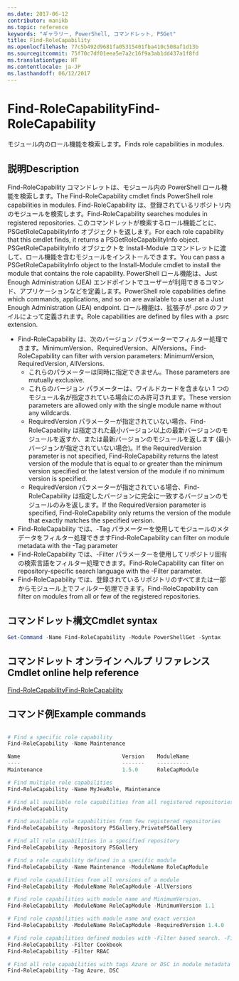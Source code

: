 ```yaml
---
ms.date: 2017-06-12
contributor: manikb
ms.topic: reference
keywords: "ギャラリー, PowerShell, コマンドレット, PSGet"
title: Find-RoleCapability
ms.openlocfilehash: 77c5b492d9681fa05315401fba410c508af1d13b
ms.sourcegitcommit: 75f70c7df01eea5e7a2c16f9a3ab1dd437a1f8fd
ms.translationtype: HT
ms.contentlocale: ja-JP
ms.lasthandoff: 06/12/2017
---
```

# <a name="find-rolecapability"></a><span data-ttu-id="26e84-103">Find-RoleCapability</span><span class="sxs-lookup"><span data-stu-id="26e84-103">Find-RoleCapability</span></span>

<span data-ttu-id="26e84-104">モジュール内のロール機能を検索します。</span><span class="sxs-lookup"><span data-stu-id="26e84-104">Finds role capabilities in modules.</span></span>

## <a name="description"></a><span data-ttu-id="26e84-105">説明</span><span class="sxs-lookup"><span data-stu-id="26e84-105">Description</span></span>
<span data-ttu-id="26e84-106">Find-RoleCapability コマンドレットは、モジュール内の PowerShell ロール機能を検索します。</span><span class="sxs-lookup"><span data-stu-id="26e84-106">The Find-RoleCapability cmdlet finds PowerShell role capabilities in modules.</span></span> <span data-ttu-id="26e84-107">Find-RoleCapability は、登録されているリポジトリ内のモジュールを検索します。</span><span class="sxs-lookup"><span data-stu-id="26e84-107">Find-RoleCapability searches modules in registered repositories.</span></span> <span data-ttu-id="26e84-108">このコマンドレットが検索するロール機能ごとに、PSGetRoleCapabilityInfo オブジェクトを返します。</span><span class="sxs-lookup"><span data-stu-id="26e84-108">For each role capability that this cmdlet finds, it returns a PSGetRoleCapabilityInfo object.</span></span> <span data-ttu-id="26e84-109">PSGetRoleCapabilityInfo オブジェクトを Install-Module コマンドレットに渡して、ロール機能を含むモジュールをインストールできます。</span><span class="sxs-lookup"><span data-stu-id="26e84-109">You can pass a PSGetRoleCapabilityInfo object to the Install-Module cmdlet to install the module that contains the role capability.</span></span>
<span data-ttu-id="26e84-110">PowerShell ロール機能は、Just Enough Administration (JEA) エンドポイントでユーザーが利用できるコマンド、アプリケーションなどを定義します。</span><span class="sxs-lookup"><span data-stu-id="26e84-110">PowerShell role capabilities define which commands, applications, and so on are available to a user at a Just Enough Administration (JEA) endpoint.</span></span> <span data-ttu-id="26e84-111">ロール機能は、拡張子が .psrc のファイルによって定義されます。</span><span class="sxs-lookup"><span data-stu-id="26e84-111">Role capabilities are defined by files with a .psrc extension.</span></span>

- <span data-ttu-id="26e84-112">Find-RoleCapability は、次のバージョン パラメーターでフィルター処理できます。MinimumVersion、RequiredVersion、AllVersions。</span><span class="sxs-lookup"><span data-stu-id="26e84-112">Find-RoleCapability can filter with version parameters: MinimumVersion, RequiredVersion, AllVersions.</span></span>
  - <span data-ttu-id="26e84-113">これらのパラメーターは同時に指定できません。</span><span class="sxs-lookup"><span data-stu-id="26e84-113">These parameters are mutually exclusive.</span></span>
  - <span data-ttu-id="26e84-114">これらのバージョン パラメーターは、ワイルドカードを含まない 1 つのモジュール名が指定されている場合にのみ許可されます。</span><span class="sxs-lookup"><span data-stu-id="26e84-114">These version parameters are allowed only with the single module name without any wildcards.</span></span>
  - <span data-ttu-id="26e84-115">RequiredVersion パラメーターが指定されていない場合、Find-RoleCapability は指定された最小バージョン以上の最新バージョンのモジュールを返すか、または最新バージョンのモジュールを返します (最小バージョンが指定されていない場合)。</span><span class="sxs-lookup"><span data-stu-id="26e84-115">If the RequiredVersion parameter is not specified, Find-RoleCapability returns the latest version of the module that is equal to or greater than the minimum version specified or the latest version of the module if no minimum version is specified.</span></span>
  - <span data-ttu-id="26e84-116">RequiredVersion パラメーターが指定されている場合、Find-RoleCapability は指定したバージョンに完全に一致するバージョンのモジュールのみを返します。</span><span class="sxs-lookup"><span data-stu-id="26e84-116">If the RequiredVersion parameter is specified, Find-RoleCapability only returns the version of the module that exactly matches the specified version.</span></span>
- <span data-ttu-id="26e84-117">Find-RoleCapability では、-Tag パラメーターを使用してモジュールのメタデータをフィルター処理できます</span><span class="sxs-lookup"><span data-stu-id="26e84-117">Find-RoleCapability can filter on module metadata with the -Tag parameter</span></span>
- <span data-ttu-id="26e84-118">Find-RoleCapability では、-Filter パラメーターを使用してリポジトリ固有の検索言語をフィルター処理できます。</span><span class="sxs-lookup"><span data-stu-id="26e84-118">Find-RoleCapability can filter on repository-specific search language with the -Filter parameter.</span></span>
- <span data-ttu-id="26e84-119">Find-RoleCapability では、登録されているリポジトリのすべてまたは一部からモジュール上でフィルター処理できます。</span><span class="sxs-lookup"><span data-stu-id="26e84-119">Find-RoleCapability can filter on modules from all or few of the registered repositories.</span></span>

## <a name="cmdlet-syntax"></a><span data-ttu-id="26e84-120">コマンドレット構文</span><span class="sxs-lookup"><span data-stu-id="26e84-120">Cmdlet syntax</span></span>
```powershell
Get-Command -Name Find-RoleCapability -Module PowerShellGet -Syntax
```

## <a name="cmdlet-online-help-reference"></a><span data-ttu-id="26e84-121">コマンドレット オンライン ヘルプ リファレンス</span><span class="sxs-lookup"><span data-stu-id="26e84-121">Cmdlet online help reference</span></span>

[<span data-ttu-id="26e84-122">Find-RoleCapability</span><span class="sxs-lookup"><span data-stu-id="26e84-122">Find-RoleCapability</span></span>](http://go.microsoft.com/fwlink/?LinkId=718029)

## <a name="example-commands"></a><span data-ttu-id="26e84-123">コマンド例</span><span class="sxs-lookup"><span data-stu-id="26e84-123">Example commands</span></span>
```powershell

# Find a specific role capability
Find-RoleCapability -Name Maintenance

Name                                Version    ModuleName                          Repository
----                                -------    ----------                          ----------
Maintenance                         1.5.0      RoleCapModule                       PrivatePSGallery

# Find multiple role capabilities
Find-RoleCapability -Name MyJeaRole, Maintenance

# Find all available role capabilities from all registered repositories
Find-RoleCapability

# Find available role capabilities from few registered repositories
Find-RoleCapability -Repository PSGallery,PrivatePSGallery

# Find all role capabilities in a specified repository
Find-RoleCapability -Repository PSGallery

# Find a role capability defined in a specific module
Find-RoleCapability -Name Maintenance -ModuleName RoleCapModule

# Find role capabilities from all versions of a module
Find-RoleCapability -ModuleName RoleCapModule -AllVersions

# Find role capabilities with module name and MinimumVersion.
Find-RoleCapability -ModuleName RoleCapModule -MinimumVersion 1.1

# Find role capabilities with module name and exact version
Find-RoleCapability -ModuleName RoleCapModule -RequiredVersion 1.4.0

# Find role capabilities defined modules with -Filter based search. -Filter searches in description and module names
Find-RoleCapability -Filter Cookbook
Find-RoleCapability -Filter RBAC

# Find all role capabilities with tags Azure or DSC in module metadata
Find-RoleCapability -Tag Azure, DSC

```

